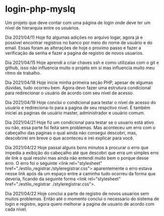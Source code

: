 # login-php-myslq
Um projeto que deve contar com uma página de login onde deve ter um nível de hierarquia entre os usuários.   

Dia 2021/04/11
Hoje fiz algumas adições no arquivo logar, agora já e possivel encontrar registros no banco por meio do nome de usuário e do email. Essas foram as alterações de hoje o proximo passo e fazer a verificação da senha e fazer a pagina de registro de novos usuarios.

Dia 2021/04/15
Hoje aprendi a criar chaves ssh e como utilizalas com o git e github, isso não influencia muito o projeto em sí mas influencia muito meu ritmo de trabalho.

Dia 2021/04/18
Hoje inicie minha primeira seção PHP, apesar de algumas dúvidas, tudo ocorreu bem. Agora devo fazer uma estrutura condicional para redirecionar o usuário de acordo com seu nível de acesso.

Dia 2021/04/19
Hoje conclui o condicional para testar o nível de acesso do usuário e redireciona-lo para a pagina de seu respctivo nível. É também iniciei as paginas de usuário master, administrador e usuário comum.  

Dia 2021/04/21
Hoje fiz um condicional para testar se o usuario está ativo ou não, essa parte foi feita sem problemas. Mas aconteceu um erro com o cabeçalho das paginas o qual ainda não consegui descobri, mas, descobrirei em breve o que aconteceu e irei explicar para você.

Dia 2021/04/22
Hoje passai alguns bons minutos à procurar o erro que impedia a exibição do cabeçalho até que descobri que erra um simples erro de link o qual resolvi mas ainda não entendi muito bem o porque desse erro. O erro foi o seguinte &#60;link rel="stylesheet" href="./estilo_registrar./styleregistrar.css"&#62; aparentemente o erro estava nesse link após da um espaço entre a caminho tudo ocorreu da forma que deveria, ficando da seguinte forma &#60;link rel="stylesheet" href="./estilo_registrar ./styleregistrar.css"&#62;.

Dia 2021/04/22
Hoje conclui a parte de registro de novos usuarios sem muitos problemas. Então até o momento conclui o necessario do sistema de login e registro, agora quero melhorar a pagina de usuario de acordo com cada nível.